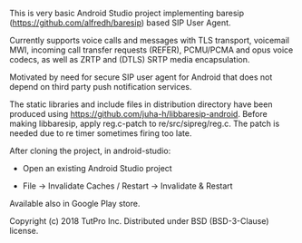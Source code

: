 This is very basic Android Studio project implementing baresip
(https://github.com/alfredh/baresip) based SIP User Agent.

Currently supports voice calls and messages with TLS transport,
voicemail MWI, incoming call transfer requests (REFER), PCMU/PCMA and
opus voice codecs, as well as ZRTP and (DTLS) SRTP media encapsulation.

Motivated by need for secure SIP user agent for Android that does not
depend on third party push notification services.

The static libraries and include files in distribution directory have
been produced using https://github.com/juha-h/libbaresip-android.
Before making libbaresip, apply reg.c-patch to re/src/sipreg/reg.c.  The
patch is needed due to re timer sometimes firing too late.

After cloning the project, in android-studio:

- Open an existing Android Studio project

- File -> Invalidate Caches / Restart -> Invalidate & Restart

Available also in Google Play store.

Copyright (c) 2018 TutPro Inc. Distributed under BSD (BSD-3-Clause) license.

